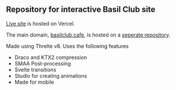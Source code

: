 ## Repository for interactive Basil Club site

[Live site](https://www.basilclub.cafe/) is hosted on Vercel.

The main domain, [basilclub.cafe](https://www.basilclub.cafe/), is hosted on a [seperate repository](https://github.com/sen-trie/basil-club).

Made using Threlte v8. Uses the following features
- Draco and KTX2 compression
- SMAA Post-processing
- Svelte transitions
- Studio for creating animations
- Made for mobile
